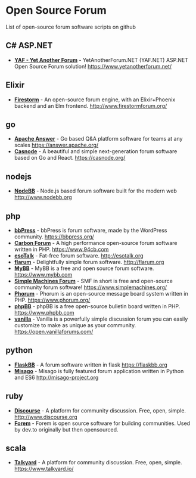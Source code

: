 # Open Source Forum

List of open-source forum software scripts on github

## C# ASP.NET

* [**YAF - Yet Another Forum**](https://github.com/YAFNET/YAFNET) - YetAnotherForum.NET (YAF.NET) ASP.NET Open Source Forum solution! https://www.yetanotherforum.net/

## Elixir

* [**Firestorm**](https://github.com/firestormforum/firestorm) - An open-source forum engine, with an Elixir+Phoenix backend and an Elm frontend. http://www.firestormforum.org/

## go

* [**Apache Answer**](https://github.com/apache/incubator-answer) - Go based Q&A platform software for teams at any scales https://answer.apache.org/
* [**Casnode**]([answer](https://github.com/casbin/casnode)) - A beautiful and simple next-generation forum software based on Go and React. https://casnode.org/


## nodejs

* [**NodeBB**](https://github.com/NodeBB/NodeBB) - Node.js based forum software built for the modern web http://www.nodebb.org

## php

* [**bbPress**](https://bbpress.org/download/) - bbPress is forum software, made by the WordPress community. https://bbpress.org/
* [**Carbon Forum**](https://github.com/lincanbin/Carbon-Forum) - A high performance open-source forum software written in PHP. https://www.94cb.com
* [**esoTalk**](https://github.com/esotalk/esoTalk) - Fat-free forum software. http://esotalk.org
* [**flarum**](https://github.com/flarum/flarum) - Delightfully simple forum software. http://flarum.org
* [**MyBB**](https://github.com/mybb/mybb) - MyBB is a free and open source forum software. https://www.mybb.com
* [**Simple Machines Forum**](https://github.com/SimpleMachines/SMF) - SMF in short is free and open-source community forum software! https://www.simplemachines.org/
* [**Phorum**](https://github.com/Phorum/Core) - Phorum is an open-source message board system written in PHP. https://www.phorum.org/
* [**phpBB**](https://github.com/phpbb/phpbb) - phpBB is a free open-source bulletin board written in PHP. https://www.phpbb.com
* [**vanilla**](https://github.com/vanilla/vanilla) - Vanilla is a powerfully simple discussion forum you can easily customize to make as unique as your community. https://open.vanillaforums.com/

## python

* [**FlaskBB**](https://github.com/sh4nks/flaskbb) - A forum software written in flask https://flaskbb.org
* [**Misago**](https://github.com/rafalp/Misago) - Misago is fully featured forum application written in Python and ES6 http://misago-project.org

## ruby

* [**Discourse**](https://github.com/discourse/discourse) - A platform for community discussion. Free, open, simple. http://www.discourse.org
* [**Forem**](https://github.com/forem/forem) - Forem is open source software for building communities. Used by dev.to originally but then opensourced.

## scala

* [**Talkyard**](https://github.com/debiki/talkyard) - A platform for community discussion. Free, open, simple. https://www.talkyard.io/
